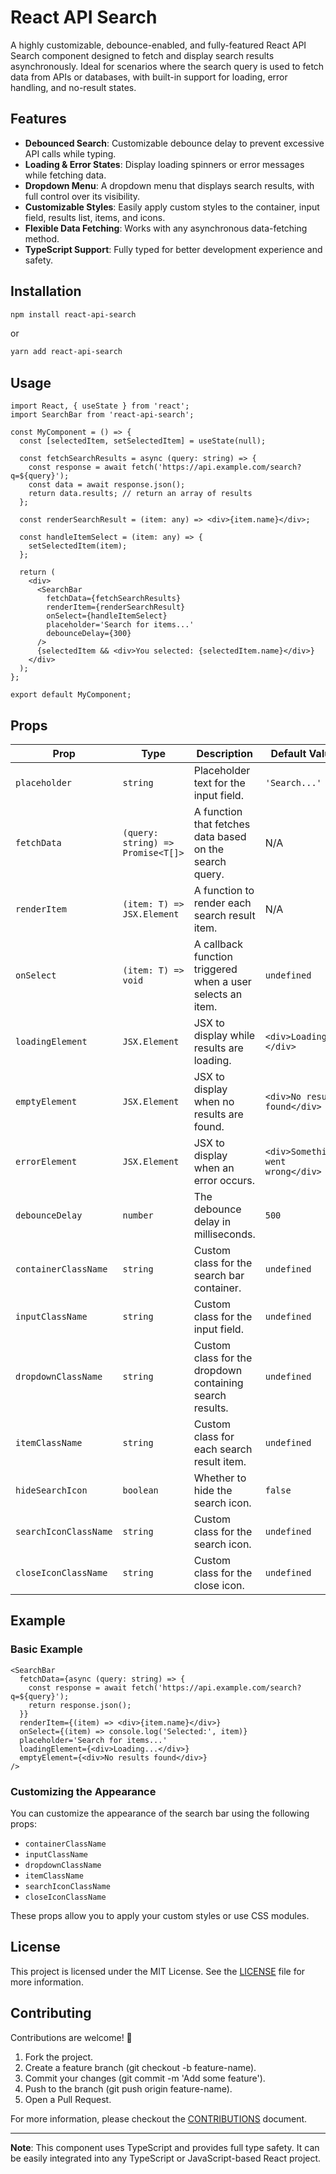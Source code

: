 # React API Search

A highly customizable, debounce-enabled, and fully-featured React API Search component designed to fetch and display search results asynchronously. Ideal for scenarios where the search query is used to fetch data from APIs or databases, with built-in support for loading, error handling, and no-result states.

## Features

- **Debounced Search**: Customizable debounce delay to prevent excessive API calls while typing.
- **Loading & Error States**: Display loading spinners or error messages while fetching data.
- **Dropdown Menu**: A dropdown menu that displays search results, with full control over its visibility.
- **Customizable Styles**: Easily apply custom styles to the container, input field, results list, items, and icons.
- **Flexible Data Fetching**: Works with any asynchronous data-fetching method.
- **TypeScript Support**: Fully typed for better development experience and safety.

## Installation

```bash
npm install react-api-search
```

or

```bash
yarn add react-api-search
```

## Usage

```tsx
import React, { useState } from 'react';
import SearchBar from 'react-api-search';

const MyComponent = () => {
  const [selectedItem, setSelectedItem] = useState(null);

  const fetchSearchResults = async (query: string) => {
    const response = await fetch('https://api.example.com/search?q=${query}');
    const data = await response.json();
    return data.results; // return an array of results
  };

  const renderSearchResult = (item: any) => <div>{item.name}</div>;

  const handleItemSelect = (item: any) => {
    setSelectedItem(item);
  };

  return (
    <div>
      <SearchBar
        fetchData={fetchSearchResults}
        renderItem={renderSearchResult}
        onSelect={handleItemSelect}
        placeholder='Search for items...'
        debounceDelay={300}
      />
      {selectedItem && <div>You selected: {selectedItem.name}</div>}
    </div>
  );
};

export default MyComponent;
```

## Props

| Prop                  | Type                              | Description                                                | Default Value                     |
| --------------------- | --------------------------------- | ---------------------------------------------------------- | --------------------------------- |
| `placeholder`         | `string`                          | Placeholder text for the input field.                      | `'Search...'`                     |
| `fetchData`           | `(query: string) => Promise<T[]>` | A function that fetches data based on the search query.    | N/A                               |
| `renderItem`          | `(item: T) => JSX.Element`        | A function to render each search result item.              | N/A                               |
| `onSelect`            | `(item: T) => void`               | A callback function triggered when a user selects an item. | `undefined`                       |
| `loadingElement`      | `JSX.Element`                     | JSX to display while results are loading.                  | `<div>Loading...</div>`           |
| `emptyElement`        | `JSX.Element`                     | JSX to display when no results are found.                  | `<div>No results found</div>`     |
| `errorElement`        | `JSX.Element`                     | JSX to display when an error occurs.                       | `<div>Something went wrong</div>` |
| `debounceDelay`       | `number`                          | The debounce delay in milliseconds.                        | `500`                             |
| `containerClassName`  | `string`                          | Custom class for the search bar container.                 | `undefined`                       |
| `inputClassName`      | `string`                          | Custom class for the input field.                          | `undefined`                       |
| `dropdownClassName`   | `string`                          | Custom class for the dropdown containing search results.   | `undefined`                       |
| `itemClassName`       | `string`                          | Custom class for each search result item.                  | `undefined`                       |
| `hideSearchIcon`      | `boolean`                         | Whether to hide the search icon.                           | `false`                           |
| `searchIconClassName` | `string`                          | Custom class for the search icon.                          | `undefined`                       |
| `closeIconClassName`  | `string`                          | Custom class for the close icon.                           | `undefined`                       |

## Example

### Basic Example

```tsx
<SearchBar
  fetchData={async (query: string) => {
    const response = await fetch('https://api.example.com/search?q=${query}');
    return response.json();
  }}
  renderItem={(item) => <div>{item.name}</div>}
  onSelect={(item) => console.log('Selected:', item)}
  placeholder='Search for items...'
  loadingElement={<div>Loading...</div>}
  emptyElement={<div>No results found</div>}
/>
```

### Customizing the Appearance

You can customize the appearance of the search bar using the following props:

- `containerClassName`
- `inputClassName`
- `dropdownClassName`
- `itemClassName`
- `searchIconClassName`
- `closeIconClassName`

These props allow you to apply your custom styles or use CSS modules.

## License

This project is licensed under the MIT License. See the [LICENSE](https://github.com/ghosnkarl/react-api-search/blob/main/LICENSE) file for more information.

## Contributing

Contributions are welcome! 🎉

1. Fork the project.
2. Create a feature branch (git checkout -b feature-name).
3. Commit your changes (git commit -m 'Add some feature').
4. Push to the branch (git push origin feature-name).
5. Open a Pull Request.

For more information, please checkout the [CONTRIBUTIONS](https://github.com/ghosnkarl/react-api-search/blob/files/CONTRIBUTIONS.md) document.

---

**Note**: This component uses TypeScript and provides full type safety. It can be easily integrated into any TypeScript or JavaScript-based React project.
